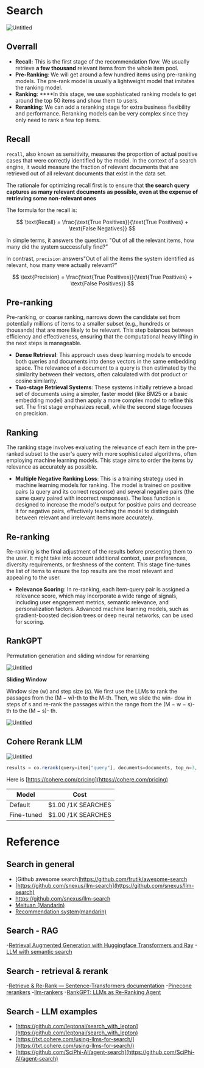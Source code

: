 # Search

![Untitled](LLM%20for%20Search%20&%20Recommendation%208674791d93d24e30baa4d9177f4f7e1f/Untitled%201.png)

## Overrall

- **Recall:** This is the first stage of the recommendation flow. We usually retrieve **a few thousand** relevant items from the whole item pool.
- **Pre-Ranking**: We will get around a few hundred items using pre-ranking models. The pre-rank model is usually a lightweight model that imitates the ranking model.
- **Ranking**: ****In this stage, we use sophisticated ranking models to get around the top 50 items and show them to users.
- **Reranking**: We can add a reranking stage for extra business flexibility and performance. Reranking models can be very complex since they only need to rank a few top items.

## Recall

`recall`, also known as sensitivity, measures the proportion of actual positive cases that were correctly identified by the model. In the context of a search engine, it would measure the fraction of relevant documents that are retrieved out of all relevant documents that exist in the data set. 

The rationale for optimizing recall first is to ensure that **the search query captures as many relevant documents as possible, even at the expense of retrieving some non-relevant ones**

The formula for the recall is:

$$
\text{Recall} = \frac{\text{True Positives}}{\text{True Positives} + \text{False Negatives}}
$$

In simple terms, it answers the question: "Out of all the relevant items, how many did the system successfully find?”

In contrast, `precision` answers"Out of all the items the system identified as relevant, how many were actually relevant?”

$$
\text{Precision} = \frac{\text{True Positives}}{\text{True Positives} + \text{False Positives}}
$$

## Pre-ranking

Pre-ranking, or coarse ranking, narrows down the candidate set from potentially millions of items to a smaller subset (e.g., hundreds or thousands) that are more likely to be relevant. This step balances between efficiency and effectiveness, ensuring that the computational heavy lifting in the next steps is manageable.

- **Dense Retrieval**: This approach uses deep learning models to encode both queries and documents into dense vectors in the same embedding space. The relevance of a document to a query is then estimated by the similarity between their vectors, often calculated with dot product or cosine similarity.
- **Two-stage Retrieval Systems**: These systems initially retrieve a broad set of documents using a simpler, faster model (like BM25 or a basic embedding model) and then apply a more complex model to refine this set. The first stage emphasizes recall, while the second stage focuses on precision.

## Ranking

The ranking stage involves evaluating the relevance of each item in the pre-ranked subset to the user's query with more sophisticated algorithms, often employing machine learning models. This stage aims to order the items by relevance as accurately as possible.

- **Multiple Negative Ranking Loss**: This is a training strategy used in machine learning models for ranking. The model is trained on positive pairs (a query and its correct response) and several negative pairs (the same query paired with incorrect responses). The loss function is designed to increase the model's output for positive pairs and decrease it for negative pairs, effectively teaching the model to distinguish between relevant and irrelevant items more accurately.

## Re-ranking

Re-ranking is the final adjustment of the results before presenting them to the user. It might take into account additional context, user preferences, diversity requirements, or freshness of the content. This stage fine-tunes the list of items to ensure the top results are the most relevant and appealing to the user.

- **Relevance Scoring**: In re-ranking, each item-query pair is assigned a relevance score, which may incorporate a wide range of signals, including user engagement metrics, semantic relevance, and personalization factors. Advanced machine learning models, such as gradient-boosted decision trees or deep neural networks, can be used for scoring.

## **RankGPT**

Permutation generation and sliding window for reranking

![Untitled](LLM%20for%20Search%20&%20Recommendation%208674791d93d24e30baa4d9177f4f7e1f/Untitled%202.png)

**Sliding Window**

Window size (w) and step size (s). We first use the LLMs to rank the passages from the (M − w)-th to the M-th. Then, we slide the win- dow in steps of s and re-rank the passages within the range from the (M − w − s)-th to the (M − s)- th.

![Untitled](LLM%20for%20Search%20&%20Recommendation%208674791d93d24e30baa4d9177f4f7e1f/Untitled%203.png)

## Cohere Rerank LLM

![Untitled](LLM%20for%20Search%20&%20Recommendation%208674791d93d24e30baa4d9177f4f7e1f/Untitled%204.png)

```jsx
results = co.rerank(query=item["query"], documents=documents, top_n=3, model="rerank-multilingual-v2.0")
```

Here is [https://cohere.com/pricing](https://cohere.com/pricing)

| Model | Cost |
| --- | --- |
| Default | $1.00 /1K SEARCHES |
| Fine-tuned | $1.00 /1K SEARCHES |

# Reference

## Search in general
- [Github awesome search]https://github.com/frutik/awesome-search
- [https://github.com/snexus/llm-search](https://github.com/snexus/llm-search)
- https://github.com/snexus/llm-search
- [Meituan (Mandarin)](https://tech.meituan.com/2022/08/11/coarse-ranking-exploration-practice.html)
- [Recommendation system(mandarin)](https://blog.csdn.net/qq_41750911/article/details/124573064)

## Search - RAG
-[Retrieval Augmented Generation with Huggingface Transformers and Ray](https://huggingface.co/blog/ray-rag)
-[LLM with semantic search](https://github.com/ArslanKAS/Large-Language-Models-with-Semantic-Search)

## Search - retrieval & rerank
-[Retrieve & Re-Rank — Sentence-Transformers  documentation](https://www.sbert.net/examples/applications/retrieve_rerank/README.html#re-ranker-cross-encoder)
-[Pinecone rerankers](https://www.pinecone.io/learn/series/rag/rerankers/)
-[llm-rankers](https://github.com/ielab/llm-rankers)
-[RankGPT: LLMs as Re-Ranking Agent](https://github.com/sunnweiwei/RankGPT)

## Search - LLM examples
- [https://github.com/leptonai/search_with_lepton](https://github.com/leptonai/search_with_lepton)
- [https://txt.cohere.com/using-llms-for-search/](https://txt.cohere.com/using-llms-for-search/)
- [https://github.com/SciPhi-AI/agent-search](https://github.com/SciPhi-AI/agent-search)